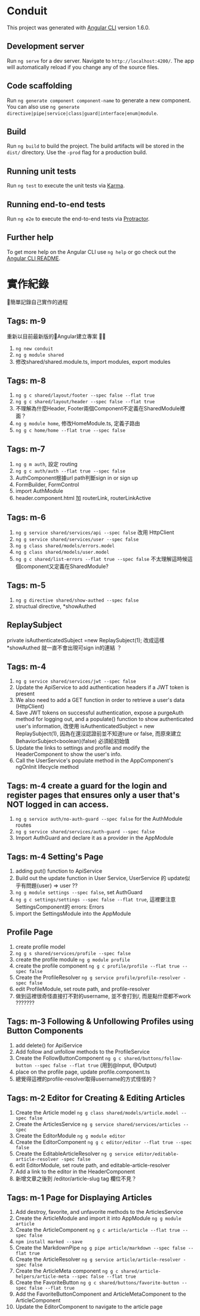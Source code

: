 # Conduit

This project was generated with [Angular CLI](https://github.com/angular/angular-cli) version 1.6.0.

## Development server

Run `ng serve` for a dev server. Navigate to `http://localhost:4200/`. The app will automatically reload if you change any of the source files.

## Code scaffolding

Run `ng generate component component-name` to generate a new component. You can also use `ng generate directive|pipe|service|class|guard|interface|enum|module`.

## Build

Run `ng build` to build the project. The build artifacts will be stored in the `dist/` directory. Use the `-prod` flag for a production build.

## Running unit tests

Run `ng test` to execute the unit tests via [Karma](https://karma-runner.github.io).

## Running end-to-end tests

Run `ng e2e` to execute the end-to-end tests via [Protractor](http://www.protractortest.org/).

## Further help

To get more help on the Angular CLI use `ng help` or go check out the [Angular CLI README](https://github.com/angular/angular-cli/blob/master/README.md).

# 實作紀錄

簡單記錄自己實作的過程

## Tags: m-9

重新以目前最新版的Angular建立專案


1. `ng new conduit`
2. `ng g module shared`
3. 修改shared/shared.module.ts, import modules, export modules


## Tags: m-8

1. `ng g c shared/layout/footer --spec false --flat true` 
2. `ng g c shared/layout/header --spec false --flat true`
3. 不理解為什麼Header, Footer兩個Component不定義在SharedModule裡面？
4. `ng g module home`, 修改HomeModule.ts, 定義子路由
5. `ng g c home/home --flat true --spec false`

		
## Tags: m-7		

1. `ng g m auth`, 設定 routing
2. `ng g c auth/auth --flat true --spec false`
3. AuthComponent根據url path判斷sign in or sign up
4. FormBuilder, FormControl
5. import AuthModule
6. header.component.html 加 routerLink, routerLinkActive


## Tags: m-6 
1. `ng g service shared/services/api --spec false` 改用 HttpClient
2. `ng g service shared/services/user --spec false` 
3. `ng g class shared/models/errors.model`
4. `ng g class shared/models/user.model`
5. `ng g c shared/list-errors --flat true --spec false` 不太理解這時候這個component又定義在SharedModule?

## Tags: m-5
1. `ng g directive shared/show-authed --spec false`
2. structual directive, *showAuthed

## ReplaySubject
private isAuthenticatedSubject =new ReplaySubject<boolean>(1); 改成這樣*showAuthed 就一直不會出現可sign in的連結 ？

## Tags: m-4
1. `ng g service shared/services/jwt --spec false`
2. Update the ApiService to add authentication headers if a JWT token is present
3. We also need to add a GET function in order to retrieve a user's data (HttpClient)
4. Save JWT tokens on successful authentication, expose a purgeAuth method for logging out, and a populate() function to show authenticated user's information, 改使用 isAuthenticatedSubject = new ReplaySubject<boolean>(1), 因為在還沒認證前並不知道ture or false, 而原來建立BehaviorSubject<boolean)(false) 必須給初始值
5. Update the links to settings and profile and modify the HeaderComponent to show the user's info.
6. Call the UserService's populate method in the AppComponent's ngOnInit lifecycle method

## Tags: m-4 create a guard for the login and register pages that ensures only a user that's NOT logged in can access.
1. `ng g service auth/no-auth-guard --spec false` for the AuthModule routes
2. `ng g service shared/services/auth-guard --spec false`
3. Import AuthGuard and declare it as a provider in the AppModule

## Tags: m-4 Setting's Page
1. adding put() function to ApiService
2. Build out the update function in User Service, UserService 的 update似乎有問題{user} => user ??
3. `ng g module settings --spec false`, set AuthGuard
4. `ng g c settings/settings --spec false --flat true`, 這裡要注意SettingsComponent的 errors: Errors
5. import the SettingsModule into the AppModule

## Profile Page
1. create profile model
2. `ng g s shared/services/profile --spec false`
3. create the profile module `ng g module profile`
4. create the profile component `ng g c profile/profile --flat true --spec false`
5. Create the ProfileResolver `ng g service profile/profile-resolver -spec false`
6. edit ProfileModule, set route path, and profile-resolver
7. 做到這裡很奇怪直接打不對的username, 並不會打到/, 而是點什麼都不work ???????

## Tags: m-3 Following & Unfollowing Profiles using Button Components
1. add delete() for ApiService
2. Add follow and unfollow methods to the ProfileService
3. Create the FollowButtonComponent `ng g c shared/buttons/follow-button --spec false --flat true` (用到@Input, @Output)
4. place <follow-button> on the profile page, update profile.component.ts
5. 總覺得這裡的profile-resolver取得username的方式怪怪的？

## Tags: m-2 Editor for Creating & Editing Articles
1. Create the Article model `ng g class shared/models/article.model --spec false`
2. Create the ArticlesService `ng g service shared/services/articles --spec`
3. Create the EditorModule `ng g module editor`
4. Create the EditorComponent `ng g c editor/editor --flat true --spec false`
5. Create the EditableArticleResolver `ng g service editor/editable-article-resolver -spec false`
6. edit EditorModule, set route path, and editable-article-resolver
7. Add a link to the editor in the HeaderComponent
8. 新增文章之後到 /editor/article-slug tag 欄位不見？

## Tags: m-1 Page for Displaying Articles
1. Add destroy, favorite, and unfavorite methods to the ArticlesService
2. Create the ArticleModule and import it into AppModule `ng g module article`
3. Create the ArticleComponent `ng g c article/article --flat true --spec false`
4. `npm install marked --save`
5. Create the MarkdownPipe `ng g pipe article/markdown --spec false --flat true`
6. Create the ArticleResolver `ng g service article/article-resolver -spec false`
7. Create the ArticleMeta component `ng g c shared/article-helpers/article-meta --spec false --flat true`
8. Create the FavoriteButton `ng g c shared/buttons/favorite-button --spec false --flat true`
9. Add the FavoriteButtonComponent and ArticleMetaComponent to the ArticleComponent
10. Update the EditorComponent to navigate to the article page


  